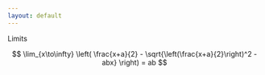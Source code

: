 ```yaml
---
layout: default
---
```


Limits

$$
\lim_{x\to\infty} \left( \frac{x+a}{2} - \sqrt{\left(\frac{x+a}{2}\right)^2 - abx} \right) = ab
$$

